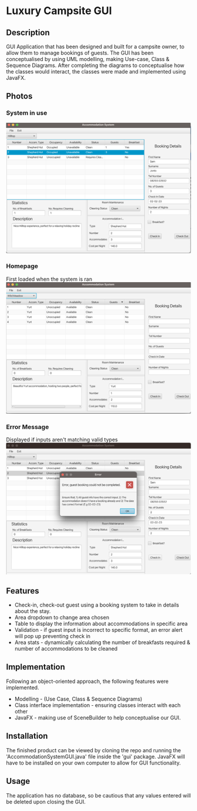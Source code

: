 # Luxury Campsite GUI 

## Description 
GUI Application that has been designed and built for a campsite owner, to allow them to manage bookings of guests. The GUI has been conceptualised by using UML modelling, making Use-case, Class & Sequence Diagrams. After completing the diagrams to conceptualise how the classes would interact, the classes were made and implemented using JavaFX. 

## Photos
### System in use
![A test image](Images/checkedInHomepage.png)

### Homepage
First loaded when the system is ran
![A test image](Images/blankHomepage.png)

### Error Message
Displayed if inputs aren't matching valid types
![Error Message](Images/errorMsg.png)

##  Features 
- Check-in, check-out guest using a booking system to take in details about the stay. 
- Area dropdown to change area chosen
- Table to display the information about accommodations in specific area
- Validation - if guest input is incorrect to specific format, an error alert will pop up preventing check in
- Area stats - dynamically calculating the number of breakfasts required & number of accommodations to be cleaned


## Implementation
Following an object-oriented approach, the following features were implemented.
- Modelling - (Use Case, Class & Sequence Diagrams)
- Class interface implementation - ensuring classes interact with each other
- JavaFX - making use of SceneBuilder to help conceptualise our GUI.

## Installation 
The finished product can be viewed by cloning the repo and running the 'AccommodationSystemGUI.java' file inside the 'gui' package. JavaFX will have to be installed on your own computer to allow for GUI functionality.

## Usage
The application has no database, so be cautious that any values entered will be deleted upon closing the GUI.


